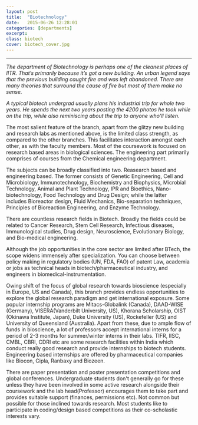 ```yaml
---
layout: post
title:  "Biotechnology"
date:   2015-06-26 12:28:01
categories: [departments]
excerpt: 
class: biotech
cover: biotech_cover.jpg
--- 	
```

--------------------------------
_The department of Biotechnology is perhaps one of the cleanest places of IITR. That’s primarily
because it’s got a new building. An urban legend says that the previous building caught fire and 
was left abandoned. There are many theories that surround the cause of fire but most of them 
make no sense._

_A typical biotech undergrad usually plans his industrial trip for whole two years. He spends the 
next two years posting the 4200 photos he took while on the trip, while also reminiscing about 
the trip to anyone who'll listen._

The most salient feature of the branch, apart from the glitzy new building and research labs as 
mentioned above, is the limited class strength, as compared to the other branches. This 
facilitates interaction amongst each other, as with the faculty members. Most of the 
coursework is focused on research based areas in biological sciences. The engineering part 
primarily comprises of courses from the Chemical engineering department.

The subjects can be broadly classified into two. Reasearch based and engineering based.
The former consists of Genetic Engineering, Cell and Microbiology, Immunotechnology, 
Biochemistry and Biophysics, Microbial Technology, Animal and Plant Technology, IPR and 
Bioethics, Nano-biotechnology, Food Technology and Drug Design; while the latter 
includes Bioreactor design, Fluid Mechanics, Bio-separation techniques, Principles of 
Bioreaction Engineering, and Enzyme Technology.

There are countless research fields in Biotech. Broadly the fields could be related to Cancer 
Research, Stem Cell Research, Infectious diseases, Immunological studies, Drug design, 
Neuroscience, Evolutionary Biology, and Bio-medical engineering.

Although the job opportunities in the core sector are limited after BTech, the scope widens 
immensely after specialization. You can choose between policy making in regulatory bodies 
(UN, FDA, FAO) of patent Law, academia or jobs as technical heads in biotech/pharmaceutical 
industry, and engineers in biomedical-instrumentation.

Owing shift of the focus of global research towards bioscience (especially in Europe, US and 
Canada), this branch provides endless opportunities to explore the global research paradigm 
and get international exposure. Some popular internship programs are Mitacs-Globalink 
(Canada), DAAD-WISE (Germany), VISERA(Vanderbilt University, US), Khorana Scholarship, OIST 
(Okinawa Institute, Japan), Duke University (US), Rockefeller (US) and University of Queensland 
(Australia). Apart from these, due to ample flow of funds in bioscience, a lot of professors 
accept international interns for a period of 2-3 months for summer/winter interns in their labs. 
TIFR, IISC, CMBL, CBRI, CDRI etc are some research facilities within India which conduct really 
good research and provide internships to biotech students. Engineering based internships are 
offered by pharmaceutical companies like Biocon, Cipla, Ranbaxy and Biozeen.

There are paper presentation and poster presentation competitions and global conferences. Undergraduate students don't generally go for these unless they have been involved in some active research alongside their coursework and the lab head(Professor) encourages them to take part and provides suitable support (finances, permissions etc). Not common but possible for those inclined towards research. 
Most students like to participate in coding/design based competitions as their co-scholastic 
interests vary.

